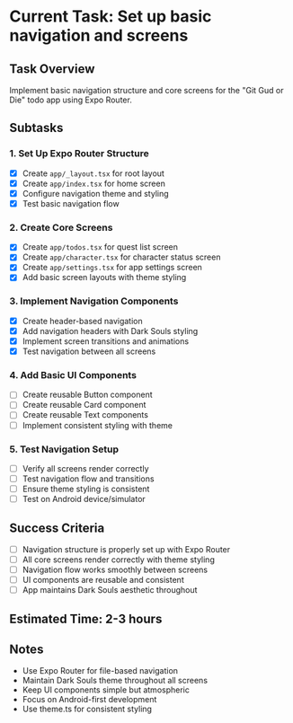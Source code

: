 # Current Task: Set up basic navigation and screens

## Task Overview

Implement basic navigation structure and core screens for the "Git Gud or Die" todo app using Expo Router.

## Subtasks

### 1. Set Up Expo Router Structure

- [x] Create `app/_layout.tsx` for root layout
- [x] Create `app/index.tsx` for home screen
- [x] Configure navigation theme and styling
- [x] Test basic navigation flow

### 2. Create Core Screens

- [x] Create `app/todos.tsx` for quest list screen
- [x] Create `app/character.tsx` for character status screen
- [x] Create `app/settings.tsx` for app settings screen
- [x] Add basic screen layouts with theme styling

### 3. Implement Navigation Components

- [x] Create header-based navigation
- [x] Add navigation headers with Dark Souls styling
- [x] Implement screen transitions and animations
- [x] Test navigation between all screens

### 4. Add Basic UI Components

- [ ] Create reusable Button component
- [ ] Create reusable Card component
- [ ] Create reusable Text components
- [ ] Implement consistent styling with theme

### 5. Test Navigation Setup

- [ ] Verify all screens render correctly
- [ ] Test navigation flow and transitions
- [ ] Ensure theme styling is consistent
- [ ] Test on Android device/simulator

## Success Criteria

- [ ] Navigation structure is properly set up with Expo Router
- [ ] All core screens render correctly with theme styling
- [ ] Navigation flow works smoothly between screens
- [ ] UI components are reusable and consistent
- [ ] App maintains Dark Souls aesthetic throughout

## Estimated Time: 2-3 hours

## Notes

- Use Expo Router for file-based navigation
- Maintain Dark Souls theme throughout all screens
- Keep UI components simple but atmospheric
- Focus on Android-first development
- Use theme.ts for consistent styling
